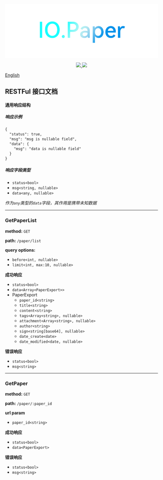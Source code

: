 <img align="center" src=".doc/io.paper.png" />

<p align="center">
    <a href="https://github.com/IOPaper/Paper/releases">
        <img src="https://img.shields.io/github/v/release/IOPaper/Paper?include_prereleases&style=flat-square"/>
    </a>
    <a href="https://goreportcard.com/report/github.com/IOPaper/Paper">
        <img src="https://goreportcard.com/badge/github.com/IOPaper/Paper?style=flat-square">
    </a>
</p>

<p align="left">
    <a href="README.md">English</a>
</p>

## RESTFul 接口文档

#### 通用响应结构
##### 响应示例
```json5
{
  "status": true,
  "msg": "msg is nullable field",
  "data": {
    "msg": "data is nullable field"
  }
}
```
##### 响应字段类型
- `status<bool>`
- `msg<string, nullable>`
- `data<any, nullable>`

_作为`any`类型的`data`字段，其作用是携带未知数据_

-------

### GetPaperList

**method:** `GET`

**path:** `/paper/list`

**query options:**
- `before<int, nullable>`
- `limit<int, max:10, nullable>`

**成功响应**
- `status<bool>`
- `data<Array<PaperExport>>`
- PaperExport
    - `paper_id<string>`
    - `title<string>`
    - `content<string>`
    - `tags<Array<string>, nullable>`
    - `attachment<Array<string>, nullable>`
    - `author<string>`
    - `sign<string[base64], nullable>`
    - `date_create<date>`
    - `date_modified<date, nullable>`

**错误响应**
- `status<bool>`
- `msg<string>`

-------

### GetPaper

**method:** `GET`

**path:** `/paper/:paper_id`

**url param**
- `paper_id<string>`

**成功响应**
- `status<bool>`
- `data<PaperExport>`

**错误响应**
- `status<bool>`
- `msg<string>`